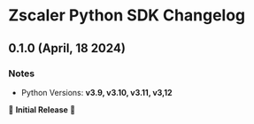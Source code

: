 # Zscaler Python SDK Changelog

## 0.1.0 (April, 18 2024)

### Notes

- Python Versions: **v3.9, v3.10, v3.11, v3,12**

🎉 **Initial Release** 🎉